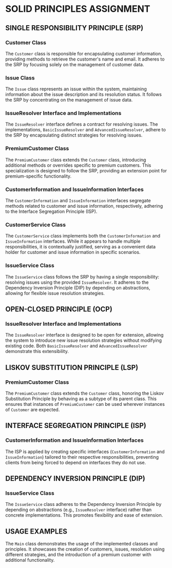 # SOLID PRINCIPLES ASSIGNMENT

## SINGLE RESPONSIBILITY PRINCIPLE (SRP)
### Customer Class
The `Customer` class is responsible for encapsulating customer information, providing methods to retrieve the customer's name and email. It adheres to the SRP by focusing solely on the management of customer data.

### Issue Class
The `Issue` class represents an issue within the system, maintaining information about the issue description and its resolution status. It follows the SRP by concentrating on the management of issue data.

### IssueResolver Interface and Implementations
The `IssueResolver` interface defines a contract for resolving issues. The implementations, `BasicIssueResolver` and `AdvancedIssueResolver`, adhere to the SRP by encapsulating distinct strategies for resolving issues.

### PremiumCustomer Class
The `PremiumCustomer` class extends the `Customer` class, introducing additional methods or overrides specific to premium customers. This specialization is designed to follow the SRP, providing an extension point for premium-specific functionality.

### CustomerInformation and IssueInformation Interfaces
The `CustomerInformation` and `IssueInformation` interfaces segregate methods related to customer and issue information, respectively, adhering to the Interface Segregation Principle (ISP).

### CustomerService Class
The `CustomerService` class implements both the `CustomerInformation` and `IssueInformation` interfaces. While it appears to handle multiple responsibilities, it is contextually justified, serving as a convenient data holder for customer and issue information in specific scenarios.

### IssueService Class
The `IssueService` class follows the SRP by having a single responsibility: resolving issues using the provided `IssueResolver`. It adheres to the Dependency Inversion Principle (DIP) by depending on abstractions, allowing for flexible issue resolution strategies.

## OPEN-CLOSED PRINCIPLE (OCP)
### IssueResolver Interface and Implementations
The `IssueResolver` interface is designed to be open for extension, allowing the system to introduce new issue resolution strategies without modifying existing code. Both `BasicIssueResolver` and `AdvancedIssueResolver` demonstrate this extensibility.

## LISKOV SUBSTITUTION PRINCIPLE (LSP)
### PremiumCustomer Class
The `PremiumCustomer` class extends the `Customer` class, honoring the Liskov Substitution Principle by behaving as a subtype of its parent class. This ensures that instances of `PremiumCustomer` can be used wherever instances of `Customer` are expected.

## INTERFACE SEGREGATION PRINCIPLE (ISP)
### CustomerInformation and IssueInformation Interfaces
The ISP is applied by creating specific interfaces (`CustomerInformation` and `IssueInformation`) tailored to their respective responsibilities, preventing clients from being forced to depend on interfaces they do not use.

## DEPENDENCY INVERSION PRINCIPLE (DIP)
### IssueService Class
The `IssueService` class adheres to the Dependency Inversion Principle by depending on abstractions (e.g., `IssueResolver` interface) rather than concrete implementations. This promotes flexibility and ease of extension.

## USAGE EXAMPLES
The `Main` class demonstrates the usage of the implemented classes and principles. It showcases the creation of customers, issues, resolution using different strategies, and the introduction of a premium customer with additional functionality.

